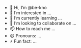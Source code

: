 - 👋 Hi, I’m @be-kno
- 👀 I’m interested in ...
- 🌱 I’m currently learning ...
- 💞️ I’m looking to collaborate on ...
- 📫 How to reach me ...
- 😄 Pronouns: ...
- ⚡ Fun fact: ...

<!---
be-kno/be-kno is a ✨ special ✨ repository because its `README.md` (this file) appears on your GitHub profile.
You can click the Preview link to take a look at your changes.
--->
